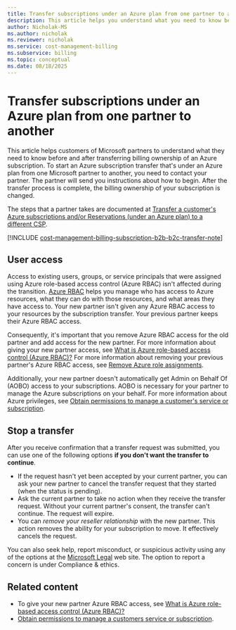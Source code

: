 ```yaml
---
title: Transfer subscriptions under an Azure plan from one partner to another
description: This article helps you understand what you need to know before and after you transfer billing ownership of your Azure subscription.
author: Nicholak-MS
ms.author: nicholak
ms.reviewer: nicholak
ms.service: cost-management-billing
ms.subservice: billing
ms.topic: conceptual
ms.date: 08/18/2025
---
```


# Transfer subscriptions under an Azure plan from one partner to another

This article helps customers of Microsoft partners to understand what they need to know before and after transferring billing ownership of an Azure subscription. To start an Azure subscription transfer that's under an Azure plan from one Microsoft partner to another, you need to contact your partner. The partner will send you instructions about how to begin. After the transfer process is complete, the billing ownership of your subscription is changed.

The steps that a partner takes are documented at [Transfer a customer's Azure subscriptions and/or Reservations (under an Azure plan) to a different CSP](/partner-center/transfer-azure-subscriptions-under-azure-plan).

[!INCLUDE [cost-management-billing-subscription-b2b-b2c-transfer-note](../../../includes/cost-management-billing-subscription-b2b-b2c-transfer-note.md)]

## User access

Access to existing users, groups, or service principals that were assigned using Azure role-based access control (Azure RBAC) isn't affected during the transition. [Azure RBAC](../../role-based-access-control/overview.md) helps you manage who has access to Azure resources, what they can do with those resources, and what areas they have access to. Your new partner isn't given any Azure RBAC access to your resources by the subscription transfer. Your previous partner keeps their Azure RBAC access.

Consequently, it's important that you remove Azure RBAC access for the old partner and add access for the new partner. For more information about giving your new partner access, see [What is Azure role-based access control (Azure RBAC)?](../../role-based-access-control/overview.md) For more information about removing your previous partner's Azure RBAC access, see [Remove Azure role assignments](../../role-based-access-control/role-assignments-remove.yml).

Additionally, your new partner doesn't automatically get Admin on Behalf Of (AOBO) access to your subscriptions. AOBO is necessary for your partner to manage the Azure subscriptions on your behalf. For more information about Azure privileges, see [Obtain permissions to manage a customer's service or subscription](/partner-center/customers-revoke-admin-privileges).

## Stop a transfer

After you receive confirmation that a transfer request was submitted, you can use one of the following options **if you don't want the transfer to continue**.

- If the request hasn't yet been accepted by your current partner, you can ask your new partner to cancel the transfer request that they started (when the status is pending).
- Ask the current partner to take no action when they receive the transfer request. Without your current partner's consent, the transfer can't continue. The request will expire.
- You can _remove your reseller relationship_ with the new partner. This action removes the ability for your subscription to move. It effectively cancels the request.

You can also seek help, report misconduct, or suspicious activity using any of the options at the [Microsoft Legal](https://www.microsoft.com/legal/) web site. The option to report a concern is under Compliance & ethics.

## Related content

- To give your new partner Azure RBAC access, see [What is Azure role-based access control (Azure RBAC)?](../../role-based-access-control/overview.md)
- [Obtain permissions to manage a customers service or subscription](/partner-center/customers-revoke-admin-privileges).
